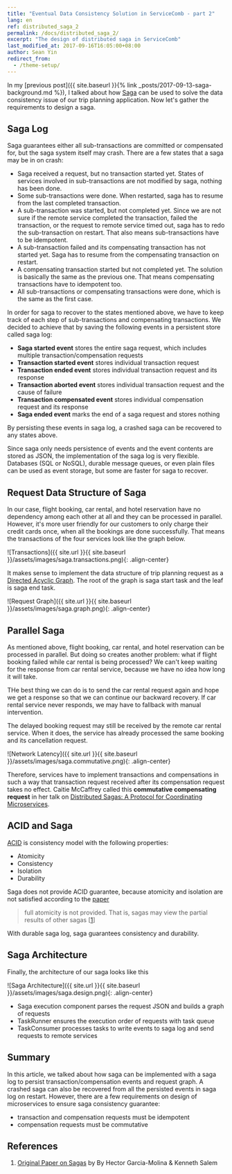 ```yaml
---
title: "Eventual Data Consistency Solution in ServiceComb - part 2"
lang: en
ref: distributed_saga_2
permalink: /docs/distributed_saga_2/
excerpt: "The design of distributed saga in ServiceComb"
last_modified_at: 2017-09-16T16:05:00+08:00
author: Sean Yin
redirect_from:
  - /theme-setup/
---
```


In my [previous post]({{ site.baseurl }}{% link _posts/2017-09-13-saga-background.md %}), I talked about how [Saga][1] can 
be used to solve the data consistency issue of our trip planning application. Now let\'s gather the requirements to design
a saga.

## Saga Log
Saga guarantees either all sub-transactions are committed or compensated for, but the saga system itself may crash. There
are a few states that a saga may be in on crash:
* Saga received a request, but no transaction started yet. States of services involved in sub-transactions are not modified
by saga, nothing has been done.
* Some sub-transactions were done. When restarted, saga has to resume from the last completed transaction.
* A sub-transaction was started, but not completed yet. Since we are not sure if the remote service completed the transaction, 
failed the transaction, or the request to remote service timed out, saga has to redo the sub-transaction on restart. That also
means sub-transactions have to be idempotent.
* A sub-transaction failed and its compensating transaction has not started yet. Saga has to resume from the compensating
transaction on restart.
* A compensating transaction started but not completed yet. The solution is basically the same as the previous one. That means
compensating transactions have to idempotent too.
* All sub-transactions or compensating transactions were done, which is the same as the first case.

In order for saga to recover to the states mentioned above, we have to keep track of each step of sub-transactions and
compensating transactions. We decided to achieve that by saving the following events in a persistent store called saga log:
* **Saga started event** stores the entire saga request, which includes multiple transaction/compensation requests 
* **Transaction started event** stores individual transaction request
* **Transaction ended event** stores individual transaction request and its response
* **Transaction aborted event** stores individual transaction request and the cause of failure
* **Transaction compensated event** stores individual compensation request and its response
* **Saga ended event** marks the end of a saga request and stores nothing

By persisting these events in saga log, a crashed saga can be recovered to any states above. 

Since saga only needs persistence of events and the event contents are stored as JSON, the implementation of the saga log 
is very flexible. Databases (SQL or NoSQL), durable message queues, or even plain files can be used as event storage, but
some are faster for saga to recover.

## Request Data Structure of Saga
In our case, flight booking, car rental, and hotel reservation have no dependency among each other at all and they can be
processed in parallel. However, it\'s more user friendly for our customers to only charge their credit cards once, when all 
the bookings are done successfully. That means the transactions of the four services look like the graph below.

![Transactions]({{ site.url }}{{ site.baseurl }}/assets/images/saga.transactions.png){: .align-center}

It makes sense to implement the data structure of trip planning request as a [Directed Acyclic Graph](https://en.wikipedia.org/wiki/Directed_acyclic_graph).
The root of the graph is saga start task and the leaf is saga end task.

![Request Graph]({{ site.url }}{{ site.baseurl }}/assets/images/saga.graph.png){: .align-center}

## Parallel Saga
As mentioned above, flight booking, car rental, and hotel reservation can be processed in parallel. But doing so creates
another problem: what if flight booking failed while car rental is being processed? We can\'t keep waiting for the response
from car rental service, because we have no idea how long it will take. 

THe best thing we can do is to send the car rental request again and hope we get a response so that we can continue our 
backward recovery. If car rental service never responds, we may have to fallback with manual intervention.

The delayed booking request may still be received by the remote car rental service. When it does, the service has already
processed the same booking and its cancellation request.

![Network Latency]({{ site.url }}{{ site.baseurl }}/assets/images/saga.commutative.png){: .align-center}

Therefore, services have to implement transactions and compensations in such a way that transaction request received after
its compensation request takes no effect. Caitie McCaffrey called this **commutative compensating request** in her talk 
on [Distributed Sagas: A Protocol for Coordinating Microservices](https://www.youtube.com/watch?v=1H6tounpnG8). 

## ACID and Saga
[ACID](https://en.wikipedia.org/wiki/ACID) is consistency model with the following properties:
* Atomicity
* Consistency
* Isolation
* Durability

Saga does not provide ACID guarantee, because atomicity and isolation are not satisfied according to the [paper][1] 
>full atomicity is not provided. That is, sagas may view the partial results of other sagas [[1]]

With durable saga log, saga guarantees consistency and durability.

## Saga Architecture
Finally, the architecture of our saga looks like this

![Saga Architecture]({{ site.url }}{{ site.baseurl }}/assets/images/saga.design.png){: .align-center}

* Saga execution component parses the request JSON and builds a graph of requests
* TaskRunner ensures the execution order of requests with task queue
* TaskConsumer processes tasks to write events to saga log and send requests to remote services

## Summary
In this article, we talked about how saga can be implemented with a saga log to persist transaction/compensation events 
and request graph. A crashed saga can also be recovered from all the persisted events in saga log on restart. However,
there are a few requirements on design of microservices to ensure saga consistency guarantee:
* transaction and compensation requests must be idempotent
* compensation requests must be commutative

## References
1. [Original Paper on Sagas][1] by By Hector Garcia-Molina & Kenneth Salem

[1]:https://www.cs.cornell.edu/andru/cs711/2002fa/reading/sagas.pdf

